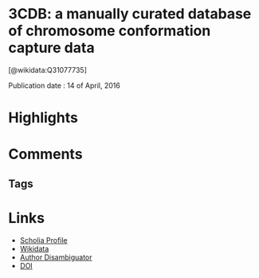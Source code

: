 
3CDB: a manually curated database of chromosome conformation capture data
=========================================================================
  
  [@wikidata:Q31077735]  
  
Publication date : 14 of April, 2016  

# Highlights

# Comments

## Tags

# Links
  
 * [Scholia Profile](https://scholia.toolforge.org/work/Q31077735)  
 * [Wikidata](https://www.wikidata.org/wiki/Q31077735)  
 * [Author Disambiguator](https://author-disambiguator.toolforge.org/work_item_oauth.php?id=Q31077735&batch_id=&match=1&author_list_id=&doit=Get+author+links+for+work)  
 * [DOI](https://doi.org/10.1093/DATABASE/BAW044)  

